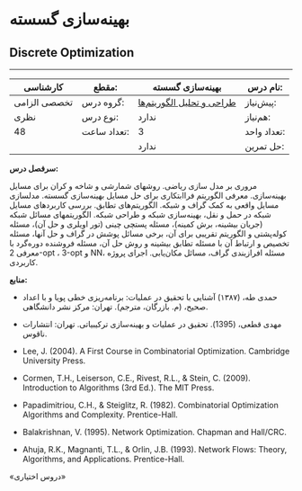 # بهینه‌سازی گسسته

## Discrete Optimization

---

| کارشناسی     | مقطع:       | بهینه‌سازی گسسته                                                               | نام درس:    |
| ------------ | ----------- | ------------------------------------------------------------------------------ | ----------- |
| تخصصی الزامی | گروه درس:   | [طراحی و تحلیل الگوریتم‌ها](../mandatory/Design-and-Analysis-of-Algorithms.md) | پیش‌نیاز:   |
| نظری         | نوع درس:    | ندارد                                                                          | هم‌نیاز:    |
| 48           | تعداد ساعت: | 3                                                                              | تعداد واحد: |
|              |             | ندارد                                                                          | حل تمرین:   |

**سرفصل درس:**

مروری بر مدل سازی ریاضی. روشهای شمارشی و شاخه و کران برای مسایل بهینه‌سازی. معرفی الگوریتم فراابتکاری برای حل مسایل بهینه‌سازی گسسته. مدلسازی مسایل واقعی به کمک گراف و شبکه. الگوریتم‌های تطابق. بررسی کاربردهای مسایل شبکه در حمل و نقل، بهینه‌سازی شبکه و طراحی شبکه. الگوریتمهای مسائل شبکه (جریان بیشینه، برش کمینه)، مسئله پستچی چینی (تور اویلری و حل آن)، مسئله کوله‌پشتی و الگوریتم تقریبی برای آن، برخی مسائل پوشش در گراف و حل آنها، مسئله تخصیص و ارتباط آن با مسئله تطابق بیشینه و روش حل آن، مسئله فروشنده دوره‌گرد با معرفی 2-opt ، 3-opt و NN، مسئله افرازبندی گراف، مسائل مکان‌یابی. اجرای پروژه کاربردی.

**منابع:**

- حمدی طه، (۱۳۸۷) آشنایی با تحقیق در عملیات: برنامه‌ریزی خطی پویا و با اعداد صحیح، (م. بازرگان، مترجم). تهران: مرکز نشر دانشگاهی.

- مهدی قطعی، (1395). تحقیق در عملیات و بهینه‌سازی ترکیبیاتی. تهران: انتشارات ناقوس.

- Lee, J. (2004). A First Course in Combinatorial Optimization. Cambridge University Press.

- Cormen, T.H., Leiserson, C.E., Rivest, R.L., & Stein, C. (2009). Introduction to Algorithms (3rd Ed.). The MIT Press.

- Papadimitriou, C.H., & Steiglitz, R. (1982). Combinatorial Optimization Algorithms and Complexity. Prentice-Hall.

- Balakrishnan, V. (1995). Network Optimization. Chapman and Hall/CRC.

- Ahuja, R.K., Magnanti, T.L., & Orlin, J.B. (1993). Network Flows: Theory, Algorithms, and Applications. Prentice-Hall.

«دروس اختیاری»

<!-- Not Available -->
<!-- ![](Aspose.Words.c03f894d-fa5f-4f62-8804-2287c6b363ae.008.png) -->
